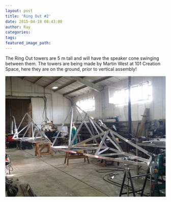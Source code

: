 ```yaml
---
layout: post
title: 'Ring Out #2'
date: 2015-04-18 08:43:00
author: Ray
categories:
tags:
featured_image_path:
---
```



The Ring Out towers are 5 m tall and will have the speaker cone swinging between them. The towers are being made by Martin West at 101 Creation Space, here they are on the ground, prior to vertical assembly!

![](/uploads/versions/20161116_113949---x----4128-3096x---.jpg)